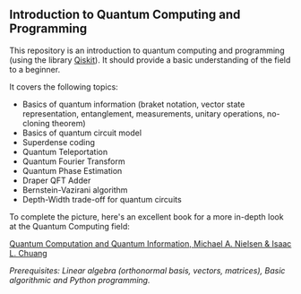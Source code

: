 ## Introduction to Quantum Computing and Programming

This repository is an introduction to quantum computing and programming (using the library [Qiskit](https://qiskit.org/)). It should provide a basic understanding of the field to a beginner.

It covers the following topics:
- Basics of quantum information (braket notation, vector state representation, entanglement, measurements, unitary operations, no-cloning theorem)
- Basics of quantum circuit model
- Superdense coding
- Quantum Teleportation
- Quantum Fourier Transform
- Quantum Phase Estimation
- Draper QFT Adder
- Bernstein-Vazirani algorithm
- Depth-Width trade-off for quantum circuits

To complete the picture, here's an excellent book for a more in-depth look at the Quantum Computing field:

[Quantum Computation and Quantum Information, Michael A. Nielsen & Isaac L. Chuang](https://profmcruz.files.wordpress.com/2017/08/quantum-computation-and-quantum-information-nielsen-chuang.pdf)

*Prerequisites: Linear algebra (orthonormal basis, vectors, matrices), Basic algorithmic and Python programming.*

